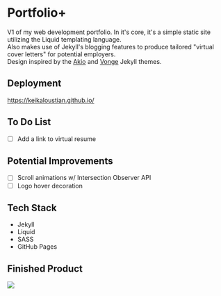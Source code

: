 # Portfolio+

V1 of my web development portfolio. In it's core, it's a simple static site utilizing the Liquid templating language.  
Also makes use of Jekyll's blogging features to produce tailored "virtual cover letters" for potential employers.  
Design inspired by the [Akio](https://jekyllthemes.io/theme/akio-portfolio-jekyll-theme) and [Vonge](https://cloudcannon.com/templates/vonge/) Jekyll themes.

## Deployment

https://keikaloustian.github.io/

## To Do List
- [ ] Add a link to virtual resume

## Potential Improvements
- [ ] Scroll animations w/ Intersection Observer API
- [ ] Logo hover decoration

## Tech Stack

- Jekyll
- Liquid
- SASS
- GitHub Pages

## Finished Product
![](https://github.com/keikaloustian/keikaloustian.github.io/blob/main/docs/demo.gif?raw=true)
